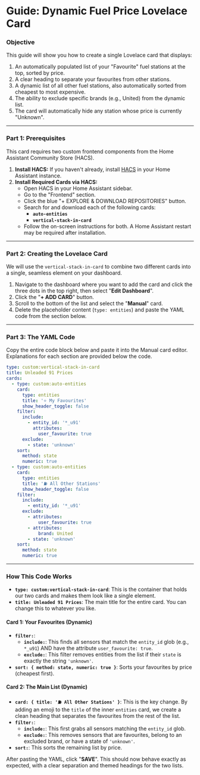 # Guide: Dynamic Fuel Price Lovelace Card

### Objective

This guide will show you how to create a single Lovelace card that displays:

1.  An automatically populated list of your "Favourite" fuel stations at the top, sorted by price.
2.  A clear heading to separate your favourites from other stations.
3.  A dynamic list of all other fuel stations, also automatically sorted from cheapest to most expensive.
4.  The ability to exclude specific brands (e.g., United) from the dynamic list.
5.  The card will automatically hide any station whose price is currently "Unknown".

---

### Part 1: Prerequisites

This card requires two custom frontend components from the Home Assistant Community Store (HACS).

1.  **Install HACS:** If you haven't already, install [HACS](https://hacs.xyz/) in your Home Assistant instance.
2.  **Install Required Cards via HACS:**
    * Open HACS in your Home Assistant sidebar.
    * Go to the "Frontend" section.
    * Click the blue "+ EXPLORE & DOWNLOAD REPOSITORIES" button.
    * Search for and download each of the following cards:
        * **`auto-entities`**
        * **`vertical-stack-in-card`**
    * Follow the on-screen instructions for both. A Home Assistant restart may be required after installation.

---

### Part 2: Creating the Lovelace Card

We will use the `vertical-stack-in-card` to combine two different cards into a single, seamless element on your dashboard.

1.  Navigate to the dashboard where you want to add the card and click the three dots in the top right, then select "**Edit Dashboard**".
2.  Click the "**+ ADD CARD**" button.
3.  Scroll to the bottom of the list and select the "**Manual**" card.
4.  Delete the placeholder content (`type: entities`) and paste the YAML code from the section below.

---

### Part 3: The YAML Code

Copy the entire code block below and paste it into the Manual card editor. Explanations for each section are provided below the code.

```yaml
type: custom:vertical-stack-in-card
title: Unleaded 91 Prices
cards:
  - type: custom:auto-entities
    card:
      type: entities
      title: '⭐ My Favourites'
      show_header_toggle: false
    filter:
      include:
        - entity_id: '*_u91'
          attributes:
            user_favourite: true
      exclude:
        - state: 'unknown'
    sort:
      method: state
      numeric: true
  - type: custom:auto-entities
    card:
      type: entities
      title: '⛽ All Other Stations'
      show_header_toggle: false
    filter:
      include:
        - entity_id: '*_u91'
      exclude:
        - attributes:
            user_favourite: true
        - attributes:
            brand: United
        - state: 'unknown'
    sort:
      method: state
      numeric: true
```

---

### How This Code Works

* **`type: custom:vertical-stack-in-card`**: This is the container that holds our two cards and makes them look like a single element.
* **`title: Unleaded 91 Prices`**: The main title for the entire card. You can change this to whatever you like.

#### Card 1: Your Favourites (Dynamic)

* **`filter:`**: 
    * **`include:`**: This finds all sensors that match the `entity_id` glob (e.g., `*_u91`) AND have the attribute `user_favourite: true`.
    * **`exclude:`**: This filter removes entities from the list if their `state` is exactly the string `'unknown'`.
* **`sort: { method: state, numeric: true }`**: Sorts your favourites by price (cheapest first).

#### Card 2: The Main List (Dynamic)

* **`card: { title: '⛽ All Other Stations' }`**: This is the key change. By adding an emoji to the `title` of the inner `entities` card, we create a clean heading that separates the favourites from the rest of the list.
* **`filter:`**:
    * **`include:`**: This first grabs all sensors matching the `entity_id` glob.
    * **`exclude:`**: This removes sensors that are favourites, belong to an excluded brand, or have a state of `'unknown'`.
* **`sort:`**: This sorts the remaining list by price.

After pasting the YAML, click "**SAVE**". This should now behave exactly as expected, with a clear separation and themed headings for the two lists.

